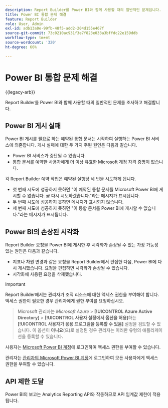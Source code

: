```yaml
---
description: Report Builder를 Power BI와 함께 사용할 때의 일반적인 문제입니다.
title: Power BI 통합 문제 해결
feature: Report Builder
role: User, Admin
exl-id: adb13a0e-99fb-48f5-add2-204d155e467f
source-git-commit: 73c0210ac931f3e7f823e033a3bffdc22e159ddb
workflow-type: tm+mt
source-wordcount: '320'
ht-degree: 66%

---
```


# Power BI 통합 문제 해결

{{legacy-arb}}

Report Builder를 Power BI와 함께 사용할 때의 일반적인 문제를 조사하고 해결합니다.

## Power BI 게시 실패

Power BI 게시를 필요로 하는 예약된 통합 문서는 시작하여 실행하는 Power BI 서비스에 의존합니다. 게시 실패에 대한 두 가지 주된 원인은 다음과 같습니다.

* Power BI 서비스가 중단될 수 있습니다.
* 통합 문서를 예약한 사용자에게 더 이상 유효한 Microsoft 계정 자격 증명이 없습니다.

각 Report Builder 예약 작업은 예약된 실행당 세 번을 시도하게 됩니다.

* 첫 번째 시도에 성공하지 못하면 &quot;이 예약된 통합 문서를 Microsoft Power BI에 게시할 수 없습니다. 곧 다시 시도하겠습니다.&quot;라는 메시지가 표시됩니다.
* 두 번째 시도에 성공하지 못하면 메시지가 표시되지 않습니다.
* 세 번째 시도에 성공하지 못하면 &quot;이 통합 문서를 Power BI에 게시할 수 없습니다.&quot;라는 메시지가 표시됩니다.

## Power BI의 손상된 시각화

Report Builder 요청을 Power BI에 게시한 후 시각화가 손상될 수 있는 가장 가능성 있는 원인은 다음과 같습니다.

* 지표나 차원 변경과 같은 요청을 Report Builder에서 편집한 다음, Power BI에 다시 게시했습니다. 요청을 편집하면 시각화가 손상될 수 있습니다.
* 시각화에 사용된 요청을 삭제했습니다.

>[!IMPORTANT]
>
>Report Builder에서는 관리자가 조직 리소스에 대한 액세스 권한을 부여해야 합니다. 액세스 권한이 필요한 경우 관리자에게 권한 부여를 요청하십시오.
>> Microsoft 관리자는 *Microsoft Azure* > **[!UICONTROL Azure Active Directory]** > **[!UICONTROL 사용자 설정에서 옵션을 허용]**&#x200B;하는 **[!UICONTROL 사용자가 응용 프로그램을 등록할 수 있음]** 설정을 검토할 수 있습니다. 이 옵션이 **아니요**(으)로 설정된 경우 관리자는 이러한 유형의 애플리케이션을 등록할 수 있습니다.

사용자는 [Microsoft Power BI 계정](https://login.microsoftonline.com/common/oauth2/authorize?response_type=code&prompt=logint&client_id=8d84f6d8-29a4-4484-a670-589b32400278&redirect_uri=https%3a%2f%2fmy.omniture.com%2fsc15%2farb%2flogin.html&resource=https%3a%2f%2fanalysis.windows.net%2fpowerbi%2fapi&locale=en_US)에 로그인하여 액세스 권한을 부여할 수 있습니다.

관리자는 [관리자의 Microsoft Power BI 계정](https://login.microsoftonline.com/common/oauth2/authorize?response_type=code&prompt=admin_consent&client_id=8d84f6d8-29a4-4484-a670-589b32400278&redirect_uri=https%3a%2f%2fmy.omniture.com%2fsc15%2farb%2flogin.html&resource=https%3a%2f%2fanalysis.windows.net%2fpowerbi%2fapi&locale=en_US)에 로그인하여 모든 사용자에게 액세스 권한을 부여할 수 있습니다.

## API 제한 도달

Power BI의 보고는 Analytics Reporting API와 작동하므로 API 임계값 제한이 적용됩니다.
